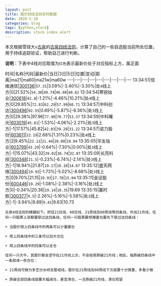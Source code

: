 ```yaml
---
layout: post
title: 股价四线法则实时数据
date: 2020-5-10
categories: blog
tags: [python,stock]
description: stock index alert
---
```



本文根据雪球大v[古泉](https://xueqiu.com/u/7148646888)的[古泉四线法则](https://xueqiu.com/7148646888/130498192)，计算了自己的一些自选股当前所处位置，用于持续追踪验证，帮助自己进行判断。

**说明**：下表中4线对应取值为`红色`表示最新价处于对应指标上方，属正面

时间|名称|代码|最新价|当日|3日|5日|位置|变动|距离|ma21|ma60|ma21w|ma60w
---|---|---|---|---|---|---|---|---
13:34:51|信维通信|[300136](https://xueqiu.com/S/SZ300136)|`57.31`|3.09%|-3.40%|-3.30%|处`4`线上方|0|21.52%|`54.38`|`49.74`|`46.08`|`40.62`
13:34:54|寒锐钴业|[300618](https://xueqiu.com/S/SZ300618)|`81.8`|-1.21%|-4.46%|10.21%|处`4`线上方|0|29.85%|`72.83`|`62.29`|`57.99`|`60.71`
13:34:57|中科创达|[300496](https://xueqiu.com/S/SZ300496)|`92.55`|0.69%|-5.87%|-6.36%|处`3`线上方|0|29.38%|97.96|`77.90`|`70.77`|`53.37`
13:34:59|中科曙光|[603019](https://xueqiu.com/S/SH603019)|`45.61`|-1.53%|-4.06%|-2.21%|处`3`线上方|-1|17.57%|45.82|`42.03`|`39.28`|`31.22`
13:34:57|诺力股份|[603611](https://xueqiu.com/S/SH603611)|`22.19`|2.68%|1.31%|0.23%|处`4`线上方|2|9.45%|`22.11`|`21.44`|`20.00`|`18.04`
13:35:05|华友钴业|[603799](https://xueqiu.com/S/SH603799)|`43.29`|-0.64%|-7.30%|0.00%|处`3`线上方|-1|15.07%|43.32|`39.02`|`36.74`|`32.87`
13:35:09|长亮科技|[300348](https://xueqiu.com/S/SZ300348)|`21.5`|-0.23%|-6.74%|-2.14%|处`3`线上方|-1|18.94%|21.87|`19.17`|`18.10`|`14.67`
13:35:12|盛天网络|[300494](https://xueqiu.com/S/SZ300494)|`19.93`|-1.73%|-5.02%|-8.68%|处`3`线上方|0|9.70%|21.15|`19.93`|`17.78`|`15.04`
13:35:11|金证股份|[600446](https://xueqiu.com/S/SH600446)|`19.29`|-1.08%|-2.38%|-3.16%|处`2`线上方|0|-0.34%|20.36|`19.14`|`18.35`|19.69
13:35:15|赢时胜|[300377](https://xueqiu.com/S/SZ300377)|`9.5`|-2.26%|-5.16%|-5.58%|处`1`线上方|-1|-3.94%|9.89|`9.41`|9.63|10.73

```
古泉4线法则的精髓如下。抓住21日线、60日线、21周线及60周线等四条线，外加21月线，任何一只股票上涨都要穿过这四条线，任何一只股票要想爆雷也要先下穿过这四条线：

+ 当股价爬上四条线中的两条可以少量建仓

+ 爬上四条线中的三条可以加大仓位

+ 爬上四条线中的四条可以全仓

任何一只大牛，其股价都会坚守在21月线上方，不会轻易跌破21月线；相反，每跌破四条线中一条就减一些仓位：

+ 21周线可做为多空分水岭及警戒线，股价在21周线及60周线下方就要十分慎重，多看少做

+ 跌破全部四条线就要大幅减仓，甚至清仓，一旦跌破21月线，清仓观望
```